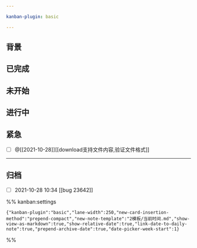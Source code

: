```yaml
---

kanban-plugin: basic

---
```


## 背景



## 已完成



## 未开始



## 进行中



## 紧急

- [ ] @[[2021-10-28]][[download支持文件内容,验证文件格式]]


***

## 归档

- [ ] 2021-10-28 10:34 [[bug 23642]]

%% kanban:settings
```
{"kanban-plugin":"basic","lane-width":250,"new-card-insertion-method":"prepend-compact","new-note-template":"2模板/当前时间.md","show-view-as-markdown":true,"show-relative-date":true,"link-date-to-daily-note":true,"prepend-archive-date":true,"date-picker-week-start":1}
```
%%